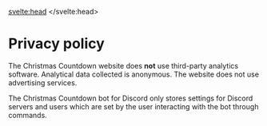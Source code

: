 <svelte:head>
	<title>Privacy • Christmas Countdown</title>
	<meta name="title" content="Privacy • Christmas Countdown" />
	<meta name="og:title" content="Privacy • Christmas Countdown" />
	<meta name="twitter:title" content="Privacy • Christmas Countdown" />
	<meta
		name="description"
		content="Learn how the Christmas Countdown projects respect and protect your privacy."
	/>
	<meta
		name="og:description"
		content="Learn how the Christmas Countdown projects respect and protect your privacy."
	/>
	<meta
		name="twitter:description"
		content="Learn how the Christmas Countdown projects respect and protect your privacy."
	/>
</svelte:head>

<div class="sm:col-span-3 m-4 sm:m-8 prose mx-auto sm:prose-xl">

# Privacy policy

The Christmas Countdown website does **not** use third-party analytics software. Analytical data collected is anonymous. The website does not use advertising services. 

The Christmas Countdown bot for Discord only stores settings for Discord servers and users which are set by the user interacting with the bot through commands.

</div>

